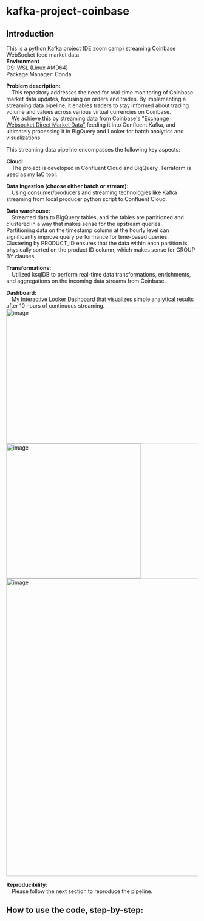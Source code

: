 # kafka-project-coinbase
## Introduction  
This is a python Kafka project (DE zoom camp) streaming Coinbase WebSocket feed market data.  
**Environment**  
OS: WSL (Linux AMD64)  
Package Manager: Conda  

**Problem description:**  
	&emsp;This repository addresses the need for real-time monitoring of Coinbase market data updates, focusing on orders and trades. By implementing a streaming data pipeline, it enables traders to stay informed about trading volume and values across various virtual currencies on Coinbase.    
	&emsp;We achieve this by streaming data from Coinbase's ["Exchange Websocket Direct Market Data"](https://docs.cloud.coinbase.com/exchange/docs/websocket-overview) feeding it into Confluent Kafka, and ultimately processing it in BigQuery and Looker for batch analytics and visualizations.  


This streaming data pipeline encompasses the following key aspects:  

**Cloud:**  
	&emsp;The project is developed in Confluent Cloud and BigQuery. Terraform is used as my IaC tool.  
 
**Data ingestion (choose either batch or stream):**  
	&emsp;Using consumer/producers and streaming technologies like Kafka streaming from local producer python script to Confluent Cloud.  
 
**Data warehouse:**   
	&emsp;Streamed data to BigQuery tables, and the tables are partitioned and clustered in a way that makes sense for the upstream queries.   
  Partitioning data on the timestamp column at the hourly level can significantly improve query performance for time-based queries.   
  Clustering by PRODUCT_ID ensures that the data within each partition is physically sorted on the product ID column, which makes sense for GROUP BY clauses.   
  
**Transformations:**   
	&emsp;Utilized ksqlDB to perform real-time data transformations, enrichments, and aggregations on the incoming data streams from Coinbase.   
 
**Dashboard:**   
	&emsp;[My Interactive Looker Dashboard](https://lookerstudio.google.com/reporting/3711d375-9496-4ce0-be5b-46e5345048c6) that visualizes simple analytical results after 10 hours of continuous streaming.   
<img width="635" height="354" alt="image" src="https://github.com/josephj1o4e1/kafka-project-coinbase/assets/13396370/f4bc361d-9837-4c86-b810-7285fb1c44fe">
<img width="354" height="354" alt="image" src="https://github.com/josephj1o4e1/kafka-project-coinbase/assets/13396370/454c4a59-851a-4560-bcaa-8420dbefaa88">
<img width="782" alt="image" src="https://github.com/josephj1o4e1/kafka-project-coinbase/assets/13396370/64021220-3a6a-414e-84bf-a21ccc2bb522">


 
**Reproducibility:**  
	&emsp;Please follow the next section to reproduce the pipeline.    
 

## How to use the code, step-by-step:   

